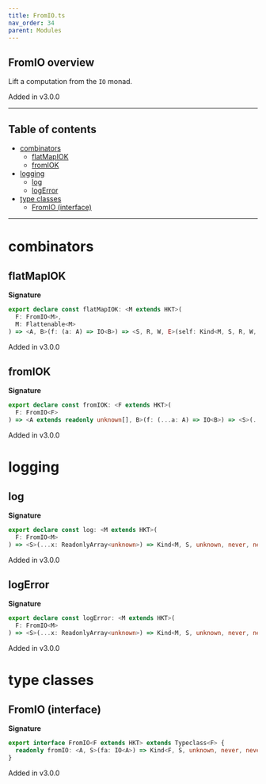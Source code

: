 ```yaml
---
title: FromIO.ts
nav_order: 34
parent: Modules
---
```


## FromIO overview

Lift a computation from the `IO` monad.

Added in v3.0.0

---

<h2 class="text-delta">Table of contents</h2>

- [combinators](#combinators)
  - [flatMapIOK](#flatmapiok)
  - [fromIOK](#fromiok)
- [logging](#logging)
  - [log](#log)
  - [logError](#logerror)
- [type classes](#type-classes)
  - [FromIO (interface)](#fromio-interface)

---

# combinators

## flatMapIOK

**Signature**

```ts
export declare const flatMapIOK: <M extends HKT>(
  F: FromIO<M>,
  M: Flattenable<M>
) => <A, B>(f: (a: A) => IO<B>) => <S, R, W, E>(self: Kind<M, S, R, W, E, A>) => Kind<M, S, R, W, E, B>
```

Added in v3.0.0

## fromIOK

**Signature**

```ts
export declare const fromIOK: <F extends HKT>(
  F: FromIO<F>
) => <A extends readonly unknown[], B>(f: (...a: A) => IO<B>) => <S>(...a: A) => Kind<F, S, unknown, never, never, B>
```

Added in v3.0.0

# logging

## log

**Signature**

```ts
export declare const log: <M extends HKT>(
  F: FromIO<M>
) => <S>(...x: ReadonlyArray<unknown>) => Kind<M, S, unknown, never, never, void>
```

Added in v3.0.0

## logError

**Signature**

```ts
export declare const logError: <M extends HKT>(
  F: FromIO<M>
) => <S>(...x: ReadonlyArray<unknown>) => Kind<M, S, unknown, never, never, void>
```

Added in v3.0.0

# type classes

## FromIO (interface)

**Signature**

```ts
export interface FromIO<F extends HKT> extends Typeclass<F> {
  readonly fromIO: <A, S>(fa: IO<A>) => Kind<F, S, unknown, never, never, A>
}
```

Added in v3.0.0
